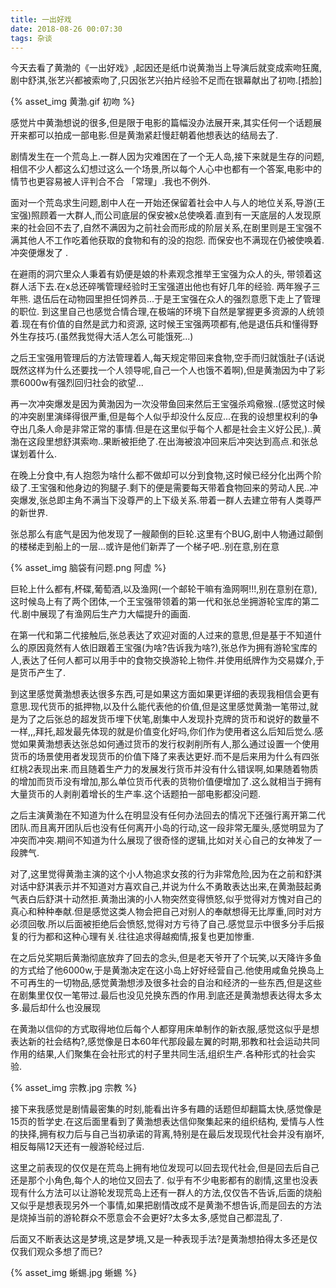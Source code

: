 ```yaml
---
title: 一出好戏
date: 2018-08-26 00:07:30
tags: 杂谈
---
```


今天去看了黄渤的《一出好戏》,起因还是纸巾说黄渤当上导演后就变成索吻狂魔, 剧中舒淇,张艺兴都被索吻了,只因张艺兴拍片经验不足而在银幕献出了初吻.[捂脸]

{% asset_img 黄渤.gif 初吻 %}

感觉片中黄渤想说的很多,但是限于电影的篇幅没办法展开来,其实任何一个话题展开来都可以拍成一部电影.但是黄渤紧赶慢赶朝着他想表达的结局去了.

剧情发生在一个荒岛上.一群人因为灾难困在了一个无人岛,接下来就是生存的问题,相信不少人都这么幻想过这么一个场景,所以每个人心中也都有一个答案,电影中的情节也更容易被人评判合不合 「常理」.我也不例外.

面对一个荒岛求生问题,剧中人在一开始还保留着社会中人与人的地位关系,导游(王宝强)照顾着一大群人,而公司底层的保安被x总使唤着.直到有一天底层的人发现原来的社会回不去了,自然不满因为之前社会而形成的阶层关系,在剧里则是王宝强不满其他人不工作吃着他获取的食物和有的没的抱怨. 而保安也不满现在仍被使唤着.冲突便爆发了 .

在避雨的洞穴里众人秉着有奶便是娘的朴素观念推举王宝强为众人的头, 带领着这群人活下去.在x总还碎嘴管理经验时王宝强道出他也有好几年的经验. 两年猴子三年熊. 退伍后在动物园里担任饲养员...于是王宝强在众人的强烈意愿下走上了管理的职位. 到这里自己也感觉合情合理,在极端的环境下自然是掌握更多资源的人统领着.现在有价值的自然是武力和资源, 这时候王宝强两项都有,他是退伍兵和懂得野外生存技巧.(虽然我觉得大活人怎么可能饿死...)

之后王宝强用管理后的方法管理着人,每天规定带回来食物,空手而归就饿肚子(话说既然这样为什么还要找一个人领导呢,自己一个人也饿不着啊),但是黄渤因为中了彩票6000w有强烈回归社会的欲望...

再一次冲突爆发是因为黄渤因为一次没带鱼回来然后王宝强杀鸡儆猴..(感觉这时候的冲突剧里演绎得很严重,但是每个人似乎却没什么反应...在我的设想里权利的争夺出几条人命是非常正常的事情.但是在这里似乎每个人都是社会主义好公民,)..黄渤在这段里想舒淇索吻..果断被拒绝了.在出海被浪冲回来后冲突达到高点.和张总谋划着什么.

在晚上分食中,有人抱怨为啥什么都不做却可以分到食物,这时候已经分化出两个阶级了.王宝强和他身边的狗腿子.剩下的便是需要每天带着食物回来的劳动人民..冲突爆发,张总即主角不满当下没尊严的上下级关系.带着一群人去建立带有人类尊严的新世界.

张总那么有底气是因为他发现了一艘颠倒的巨轮.这里有个BUG,剧中人物通过颠倒的楼梯走到船上的一层...或许是他们新弄了一个梯子吧..别在意,别在意

{% asset_img 脑袋有问题.png 阿虚 %}

巨轮上什么都有,杯碟,葡萄酒,以及渔网(一个邮轮干嘛有渔网啊!!!,别在意别在意),这时候岛上有了两个团体,一个王宝强带领着的第一代和张总坐拥游轮宝库的第二代.剧中展现了有渔网后生产力大幅提升的画面.

在第一代和第二代接触后,张总表达了欢迎对面的人过来的意思,但是基于不知道什么的原因竟然有人依旧跟着王宝强(为啥?告诉我为啥?),张总作为拥有游轮宝库的人,表达了任何人都可以用手中的食物交换游轮上物件.并使用纸牌作为交易媒介,于是货币产生了.

到这里感觉黄渤想表达很多东西,可是如果这方面如果更详细的表现我相信会更有意思.现代货币的抵押物,以及什么能代表他的价值,但是这里感觉黄渤一笔带过,就是为了之后张总的超发货币埋下伏笔,剧集中人发现扑克牌的货币和说好的数量不一样,,,拜托,超发最先体现的就是价值变化好吗,你们作为使用者这么后知后觉么.感觉如果黄渤想表达张总如何通过货币的发行权剥削所有人,那么通过设置一个使用货币的场景使用者发现货币的价值下降了来表达更好.而不是后来用为什么有四张红桃2表现出来.而且随着生产力的发展发行货币并没有什么错误啊,如果随着物质的增加而货币没有增加,那么单位货币代表的货物价值便增加了.这么就相当于拥有大量货币的人剥削着增长的生产率.这个话题拍一部电影都没问题.

之后主演黄渤在不知道为什么在明显没有任何办法回去的情况下还强行离开第二代团队.而且离开团队后也没有任何离开小岛的行动,这一段非常无厘头,感觉明显为了冲突而冲突.期间不知道为什么展现了很奇怪的逻辑,比如对关心自己的女神发了一段脾气.

对了,这里觉得黄渤主演的这个小人物追求女孩的行为非常危险,因为在之前和舒淇对话中舒淇表示并不知道对方喜欢自己,并说为什么不勇敢表达出来,在黄渤鼓起勇气表白后舒淇十动然拒.黄渤出演的小人物突然变得愤怒,似乎觉得对方愧对自己的真心和种种奉献.但是感觉这类人物会把自己对别人的奉献想得无比厚重,同时对方必须回敬.所以后面被拒绝后会愤怒,觉得对方亏待了自己.感觉显示中很多分手后报复的行为都和这种心理有关.往往追求得越痴情,报复也更加惨重.

在之后兑奖期后黄渤彻底放弃了回去的念头,但是老天爷开了个玩笑,以天降许多鱼的方式给了他6000w,于是黄渤决定在这小岛上好好经营自己.他使用咸鱼兑换岛上不可再生的一切物品,感觉黄渤想涉及很多社会的自治和经济的一些东西,但是这些在剧集里仅仅一笔带过.最后也没见兑换东西的作用.到底还是黄渤想表达得太多太多.最后却什么也没展现

在黄渤以信仰的方式取得地位后每个人都穿用床单制作的新衣服,感觉这似乎是想表达新的社会结构?,感觉像是日本60年代那段最左翼的时期,邪教和社会运动共同作用的结果,人们聚集在会社形式的村子里共同生活,组织生产.各种形式的社会实验.

{% asset_img 宗教.jpg 宗教 %}

接下来我感觉是剧情最密集的时刻,能看出许多有趣的话题但却翻篇太快,感觉像是15页的哲学史.在这后面里看到了黄渤想表达信仰聚集起来的组织结构,	爱情与人性的抉择,拥有权力后与自己当初承诺的背离,特别是在最后发现现代社会并没有崩坏,相反每隔12天还有一艘游轮经过后.

这里之前表现的仅仅是在荒岛上拥有地位发现可以回去现代社会,但是回去后自己还是那个小角色,每个人的地位又回去了. 似乎有不少电影都有的剧情,这里也没表现有什么方法可以让游轮发现荒岛上还有一群人的方法,仅仅告不告诉,后面的烧船又似乎是想表现另外一个事情,如果把剧情改成不是黄渤不想告诉,而是回去的方法是烧掉当前的游轮群众不愿意会不会更好?太多太多,感觉自己都混乱了.

后面又不断表达这是梦境,这是梦境,又是一种表现手法?是黄渤想拍得太多还是仅仅我们观众多想了而已?

{% asset_img 蜥蜴.jpg 蜥蜴 %}